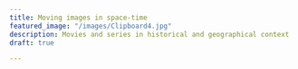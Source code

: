 ```yaml
---
title: Moving images in space-time
featured_image: "/images/Clipboard4.jpg"
description: Movies and series in historical and geographical context
draft: true

---
```

